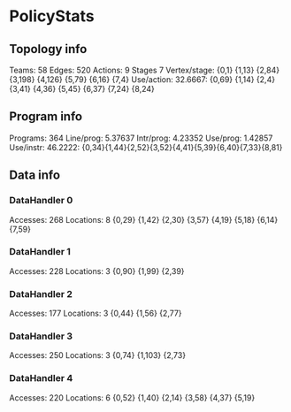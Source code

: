 # PolicyStats
## Topology info
Teams:		58
Edges:		520
Actions:	9
Stages		7
Vertex/stage:	{0,1} {1,13} {2,84} {3,198} {4,126} {5,79} {6,16} {7,4} 
Use/action:	32.6667: {0,69} {1,14} {2,4} {3,41} {4,36} {5,45} {6,37} {7,24} {8,24} 

## Program info
Programs:	364
Line/prog:	5.37637
Intr/prog:	4.23352
Use/prog:	1.42857
Use/instr:	46.2222: {0,34}{1,44}{2,52}{3,52}{4,41}{5,39}{6,40}{7,33}{8,81}

## Data info

### DataHandler 0
Accesses:	268
Locations:	8
{0,29} {1,42} {2,30} {3,57} {4,19} {5,18} {6,14} {7,59} 

### DataHandler 1
Accesses:	228
Locations:	3
{0,90} {1,99} {2,39} 

### DataHandler 2
Accesses:	177
Locations:	3
{0,44} {1,56} {2,77} 

### DataHandler 3
Accesses:	250
Locations:	3
{0,74} {1,103} {2,73} 

### DataHandler 4
Accesses:	220
Locations:	6
{0,52} {1,40} {2,14} {3,58} {4,37} {5,19} 